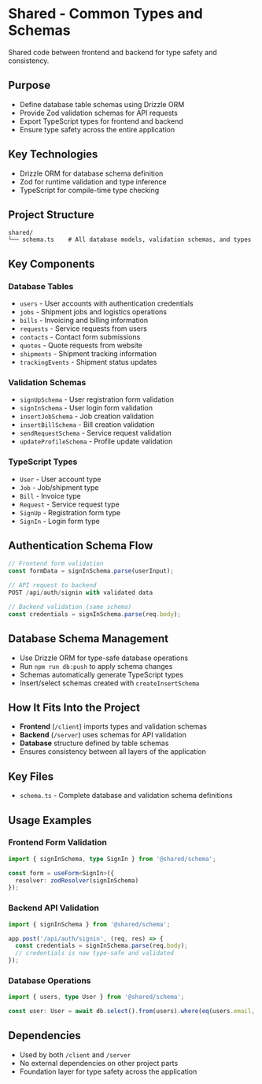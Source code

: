 # Shared - Common Types and Schemas

Shared code between frontend and backend for type safety and consistency.

## Purpose
- Define database table schemas using Drizzle ORM
- Provide Zod validation schemas for API requests
- Export TypeScript types for frontend and backend
- Ensure type safety across the entire application

## Key Technologies
- Drizzle ORM for database schema definition
- Zod for runtime validation and type inference
- TypeScript for compile-time type checking

## Project Structure
```
shared/
└── schema.ts    # All database models, validation schemas, and types
```

## Key Components

### Database Tables
- `users` - User accounts with authentication credentials
- `jobs` - Shipment jobs and logistics operations
- `bills` - Invoicing and billing information
- `requests` - Service requests from users
- `contacts` - Contact form submissions
- `quotes` - Quote requests from website
- `shipments` - Shipment tracking information
- `trackingEvents` - Shipment status updates

### Validation Schemas
- `signUpSchema` - User registration form validation
- `signInSchema` - User login form validation
- `insertJobSchema` - Job creation validation
- `insertBillSchema` - Bill creation validation
- `sendRequestSchema` - Service request validation
- `updateProfileSchema` - Profile update validation

### TypeScript Types
- `User` - User account type
- `Job` - Job/shipment type
- `Bill` - Invoice type
- `Request` - Service request type
- `SignUp` - Registration form type
- `SignIn` - Login form type

## Authentication Schema Flow
```typescript
// Frontend form validation
const formData = signInSchema.parse(userInput);

// API request to backend
POST /api/auth/signin with validated data

// Backend validation (same schema)
const credentials = signInSchema.parse(req.body);
```

## Database Schema Management
- Use Drizzle ORM for type-safe database operations
- Run `npm run db:push` to apply schema changes
- Schemas automatically generate TypeScript types
- Insert/select schemas created with `createInsertSchema`

## How It Fits Into the Project
- **Frontend** (`/client`) imports types and validation schemas
- **Backend** (`/server`) uses schemas for API validation
- **Database** structure defined by table schemas
- Ensures consistency between all layers of the application

## Key Files
- `schema.ts` - Complete database and validation schema definitions

## Usage Examples

### Frontend Form Validation
```typescript
import { signInSchema, type SignIn } from '@shared/schema';

const form = useForm<SignIn>({
  resolver: zodResolver(signInSchema)
});
```

### Backend API Validation
```typescript
import { signInSchema } from '@shared/schema';

app.post('/api/auth/signin', (req, res) => {
  const credentials = signInSchema.parse(req.body);
  // credentials is now type-safe and validated
});
```

### Database Operations
```typescript
import { users, type User } from '@shared/schema';

const user: User = await db.select().from(users).where(eq(users.email, email));
```

## Dependencies
- Used by both `/client` and `/server`
- No external dependencies on other project parts
- Foundation layer for type safety across the application